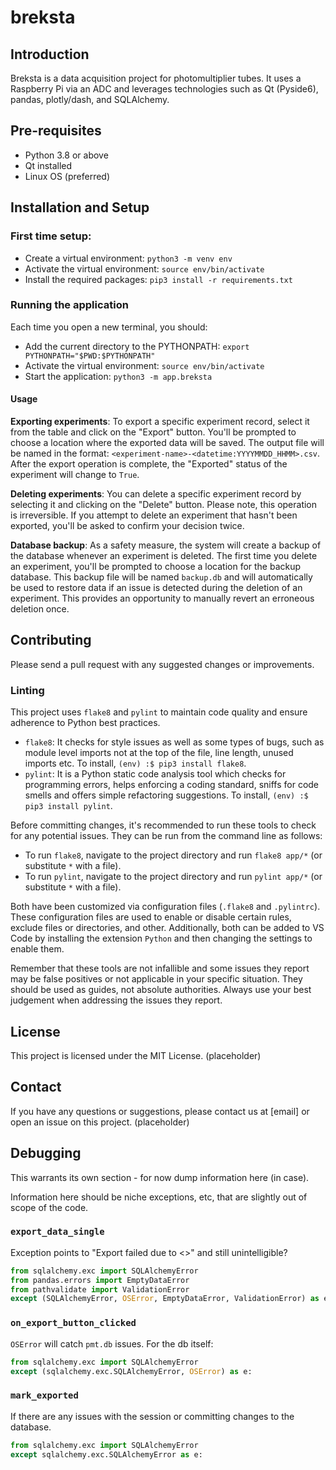 # breksta

## Introduction

Breksta is a data acquisition project for photomultiplier tubes. It uses a Raspberry Pi via an ADC and leverages technologies such as Qt (Pyside6), pandas, plotly/dash, and SQLAlchemy.

## Pre-requisites

- Python 3.8 or above
- Qt installed
- Linux OS (preferred)

## Installation and Setup

### First time setup:

- Create a virtual environment: `python3 -m venv env`
- Activate the virtual environment: `source env/bin/activate`
- Install the required packages: `pip3 install -r requirements.txt`

### Running the application

Each time you open a new terminal, you should:

- Add the current directory to the PYTHONPATH: `export PYTHONPATH="$PWD:$PYTHONPATH"`
- Activate the virtual environment: `source env/bin/activate`
- Start the application: `python3 -m app.breksta`

#### Usage

**Exporting experiments**: To export a specific experiment record, select it from the table and click on the "Export" button. You'll be prompted to choose a location where the exported data will be saved. The output file will be named in the format: `<experiment-name>-<datetime:YYYYMMDD_HHMM>.csv`. After the export operation is complete, the "Exported" status of the experiment will change to `True`.

**Deleting experiments**: You can delete a specific experiment record by selecting it and clicking on the "Delete" button. Please note, this operation is irreversible. If you attempt to delete an experiment that hasn't been exported, you'll be asked to confirm your decision twice.

**Database backup**: As a safety measure, the system will create a backup of the database whenever an experiment is deleted. The first time you delete an experiment, you'll be prompted to choose a location for the backup database. This backup file will be named `backup.db` and will automatically be used to restore data if an issue is detected during the deletion of an experiment. This provides an opportunity to manually revert an erroneous deletion once.

## Contributing

Please send a pull request with any suggested changes or improvements.

### Linting

This project uses `flake8` and `pylint` to maintain code quality and ensure adherence to Python best practices.

- `flake8`: It checks for style issues as well as some types of bugs, such as module level imports not at the top of the file, line length, unused imports etc. To install, `(env) :$ pip3 install flake8`.
- `pylint`: It is a Python static code analysis tool which checks for programming errors, helps enforcing a coding standard, sniffs for code smells and offers simple refactoring suggestions. To install, `(env) :$ pip3 install pylint`.

Before committing changes, it's recommended to run these tools to check for any potential issues. They can be run from the command line as follows:

- To run `flake8`, navigate to the project directory and run `flake8 app/*` (or substitute `*` with a file).
- To run `pylint`, navigate to the project directory and run `pylint app/*` (or substitute `*` with a file).

Both have been customized via configuration files (`.flake8` and `.pylintrc`). These configuration files are used to enable or disable certain rules, exclude files or directories, and other. Additionally, both can be added to VS Code by installing the extension `Python` and then changing the settings to enable them.

Remember that these tools are not infallible and some issues they report may be false positives or not applicable in your specific situation. They should be used as guides, not absolute authorities. Always use your best judgement when addressing the issues they report.

## License

This project is licensed under the MIT License. (placeholder)

## Contact

If you have any questions or suggestions, please contact us at [email] or open an issue on this project. (placeholder)

## Debugging

This warrants its own section - for now dump information here (in case).

Information here should be niche exceptions, etc, that are slightly out of scope of the code.

### `export_data_single`

Exception points to "Export failed due to <>" and still unintelligible?

```python
from sqlalchemy.exc import SQLAlchemyError
from pandas.errors import EmptyDataError
from pathvalidate import ValidationError
except (SQLAlchemyError, OSError, EmptyDataError, ValidationError) as e:
```

### `on_export_button_clicked`

`OSError` will catch `pmt.db` issues. For the db itself:

```python
from sqlalchemy.exc import SQLAlchemyError
except (sqlalchemy.exc.SQLAlchemyError, OSError) as e:
```

### `mark_exported`

If there are any issues with the session or committing changes to the database.

```python
from sqlalchemy.exc import SQLAlchemyError
except sqlalchemy.exc.SQLAlchemyError as e:
```
